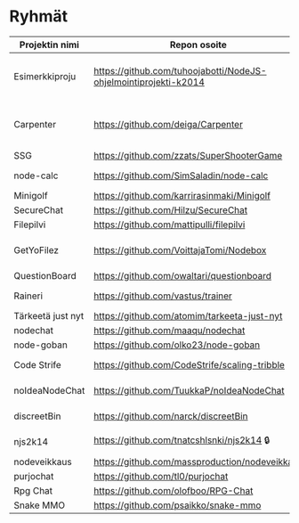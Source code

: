 # Ryhmät

| Projektin nimi     | Repon osoite                                                     | Jäsenet
| ------------------ | ---------------------------------------------------------------- | -------
| Esimerkkiproju     | https://github.com/tuhoojabotti/NodeJS-ohjelmointiprojekti-k2014 | Ville Lahdenvuo (Tuhis), Tony Kovanen (Rase-), Mikko Johansson (mellowi)
| Carpenter          | https://github.com/deiga/Carpenter                               | Timo Sand (deiga), Sami Lunnamo (Taxus), Joonas Magnússon (Th0ra)
| SSG                | https://github.com/zzats/SuperShooterGame                        | Ville Heikkinen (zzats)
| node-calc          | https://github.com/SimSaladin/node-calc                          | Samuli Thomasson (SimSaladin)
| Minigolf           | https://github.com/karrirasinmaki/Minigolf                       | Karri Rasinmäki
| SecureChat         | https://github.com/Hilzu/SecureChat                              | Santeri Hiltunen (Hilzu)
| Filepilvi          | https://github.com/mattipulli/filepilvi                          | Matti Pulli
| GetYoFilez         | https://github.com/VoittajaTomi/Nodebox                          | Tomi Boehm (VoittajaTomi), Andreas Niskanen (ydna-)
| QuestionBoard      | https://github.com/owaltari/questionboard                        | Otto Waltari (otto_)
| Raineri            | https://github.com/vastus/trainer                                | Juho Hautala, Elias, Nygren, Joni Salmi
| Tärkeetä just nyt  | https://github.com/atomim/tarkeeta-just-nyt                      | Olavi Lintumäki
| nodechat           | https://github.com/maaqu/nodechat                                | Markus Jantunen
| node-goban         | https://github.com/olko23/node-goban                             | Olli Koistinen
| Code Strife        | https://github.com/CodeStrife/scaling-tribble                    | Lassi Vapaakallio, Misa Jokisalo
| noIdeaNodeChat     | https://github.com/TuukkaP/noIdeaNodeChat                        | Tuukka Peuraniemi (Deto-)
| discreetBin        | https://github.com/narck/discreetBin                             | Nicolas Arkkila (narchie)
| njs2k14            | https://github.com/tnatcshlsnki/njs2k14 :lock:                   | Tero Nurmiluoto (tnatcshlsnki/teronurm)
| nodeveikkaus       | https://github.com/massproduction/nodeveikkaus                   | Panu Klemola
| purjochat          | https://github.com/tl0/purjochat                                 | Teemu Lintula
| Rpg Chat           | https://github.com/olofboo/RPG-Chat                              | Olli Björkqvist
| Snake MMO          | https://github.com/psaikko/snake-mmo                             | Paul Saikko (ps)
